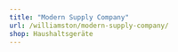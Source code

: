 ```yaml
---
title: "Modern Supply Company"
url: /williamston/modern-supply-company/
shop: Haushaltsgeräte
---
```

